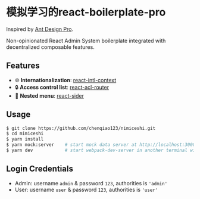 # 模拟学习的react-boilerplate-pro

Inspired by [Ant Design Pro](https://pro.ant.design/).

Non-opinionated React Admin System boilerplate integrated with decentralized composable features.

## Features
* :globe_with_meridians: **Internationalization**: [react-intl-context](https://github.com/AlanWei/react-intl-context)
* :lock: **Access control list**: [react-acl-router](https://github.com/AlanWei/react-acl-router)
* :memo: **Nested menu**: [react-sider](https://github.com/AlanWei/react-sider)

## Usage
```bash
$ git clone https://github.com/chenqiao123/nimiceshi.git
$ cd mimiceshi
$ yarn install
$ yarn mock:server    # start mock data server at http://localhost:3000, npm run mock:server also works
$ yarn dev            # start webpack-dev-server in another terminal window at http://localhost:8080, npm run dev also works
```

## Login Credentials
* Admin: username `admin` & password `123`, authorities is `'admin'`
* User: username `user` & password `123`, authorities is `'user'`